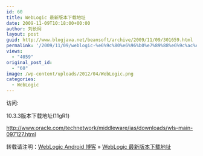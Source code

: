 ```yaml
---
id: 60
title: WebLogic 最新版本下载地址
date: 2009-11-09T10:18:00+00:00
author: 刘长炯
layout: post
guid: http://www.blogjava.net/beansoft/archive/2009/11/09/301659.html
permalink: '/2009/11/09/weblogic-%e6%9c%80%e6%96%b0%e7%89%88%e6%9c%ac%e4%b8%8b%e8%bd%bd%e5%9c%b0%e5%9d%80/'
views:
  - "4059"
original_post_id:
  - "60"
image: /wp-content/uploads/2012/04/WebLogic.png
categories:
  - WebLogic
---
```

访问:

10.3.3版本下载地址(11gR1)

<http://www.oracle.com/technetwork/middleware/ias/downloads/wls-main-097127.html>

转载请注明：[WebLogic Android 博客](http://www.beansoft.biz) &raquo; [WebLogic 最新版本下载地址](http://www.beansoft.biz/2009/11/09/weblogic-%e6%9c%80%e6%96%b0%e7%89%88%e6%9c%ac%e4%b8%8b%e8%bd%bd%e5%9c%b0%e5%9d%80/)